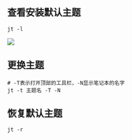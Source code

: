 ## 查看安装默认主题

```text
jt -l
```

![](https://s2.loli.net/2022/03/30/3y2RFVHT6pWDoPi.png)

## 更换主题

```text
# -T表示打开顶部的工具栏，-N显示笔记本的名字
jt -t 主题名 -T -N
```

## 恢复默认主题

```text
jt -r
```